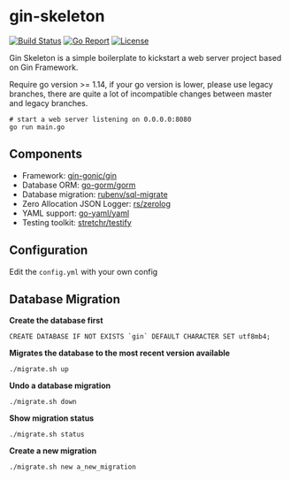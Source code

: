 # gin-skeleton

[![Build Status](https://travis-ci.org/hyperjiang/gin-skeleton.svg?branch=master)](https://travis-ci.org/hyperjiang/gin-skeleton)
[![Go Report](https://goreportcard.com/badge/github.com/vzina/gin-skeleton)](https://goreportcard.com/report/github.com/vzina/gin-skeleton)
[![License](https://img.shields.io/github/license/hyperjiang/gin-skeleton.svg)](https://github.com/vzina/gin-skeleton)

Gin Skeleton is a simple boilerplate to kickstart a web server project based on Gin Framework.

Require go version >= 1.14, if your go version is lower, please use legacy branches,
there are quite a lot of incompatible changes between master and legacy branches.

```
# start a web server listening on 0.0.0.0:8080
go run main.go
```

## Components

- Framework: [gin-gonic/gin](https://github.com/gin-gonic/gin)
- Database ORM: [go-gorm/gorm](https://github.com/go-gorm/gorm)
- Database migration: [rubenv/sql-migrate](https://github.com/rubenv/sql-migrate)
- Zero Allocation JSON Logger: [rs/zerolog](https://github.com/rs/zerolog)
- YAML support: [go-yaml/yaml](https://github.com/go-yaml/yaml)
- Testing toolkit: [stretchr/testify](https://github.com/stretchr/testify)

## Configuration

Edit the `config.yml` with your own config

## Database Migration

**Create the database first**

```
CREATE DATABASE IF NOT EXISTS `gin` DEFAULT CHARACTER SET utf8mb4;
```

**Migrates the database to the most recent version available**

```
./migrate.sh up
```

**Undo a database migration**

```
./migrate.sh down
```

**Show migration status**

```
./migrate.sh status
```

**Create a new migration**

```
./migrate.sh new a_new_migration
```
